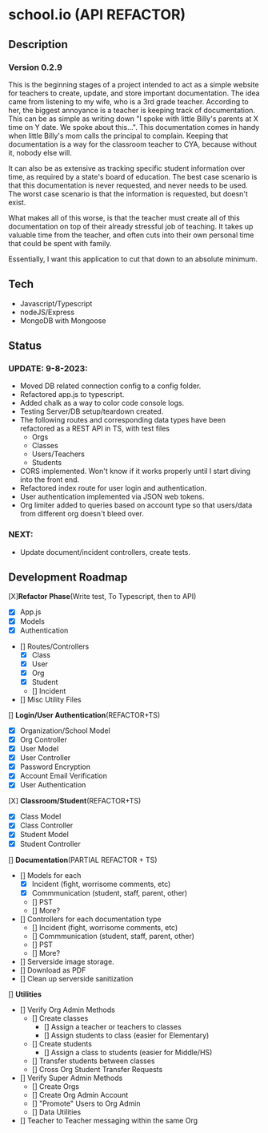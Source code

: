 # school.io (API REFACTOR)

## Description
### Version 0.2.9
This is the beginning stages of a project intended to act as a simple website for teachers to create, update, and store important documentation.
The idea came from listening to my wife, who is a 3rd grade teacher.  According to her, the biggest annoyance is a teacher is keeping track of
documentation.  This can be as simple as writing down "I spoke with little Billy's parents at X time on Y date.  We spoke about this...".  This
documentation comes in handy when little Billy's mom calls the principal to complain.  Keeping that documentation is a way for the classroom teacher
to CYA, because without it, nobody else will.

It can also be as extensive as tracking specific student information over time, as required by a state's board of education.  The best case scenario
is that this documentation is never requested, and never needs to be used.  The worst case scenario is that the information is requested, but doesn't exist.

What makes all of this worse, is that the teacher must create all of this documentation on top of their already stressful job of teaching.
It takes up valuable time from the teacher, and often cuts into their own personal time that could be spent with family.

Essentially, I want this application to cut that down to an absolute minimum.

## Tech
- Javascript/Typescript
- nodeJS/Express
- MongoDB with Mongoose


## Status

### **UPDATE: 9-8-2023:**
- Moved DB related connection config to a config folder.
- Refactored app.js to typescript.
- Added chalk as a way to color code console logs.
- Testing Server/DB setup/teardown created.
- The following routes and corresponding data types have been refactored as a REST API in TS, with test files
    - Orgs
    - Classes
    - Users/Teachers
    - Students
- CORS implemented. Won't know if it works properly until I start diving into the front end.
- Refactored index route for user login and authentication.
- User authentication implemented via JSON web tokens.
- Org limiter added to queries based on account type so that users/data from different org doesn't bleed over.

### **NEXT:**
- Update document/incident controllers, create tests.

## Development Roadmap

[X]**Refactor Phase**(Write test, To Typescript, then to API)
- [X] App.js
- [X] Models
- [X] Authentication
- [] Routes/Controllers
    - [X] Class
    - [X] User
    - [X] Org
    - [X] Student
    - [] Incident
- [] Misc Utility Files

[] **Login/User Authentication**(REFACTOR+TS)
- [X] Organization/School Model
- [X] Org Controller
- [X] User Model
- [X] User Controller
- [X] Password Encryption
- [X] Account Email Verification
- [X] User Authentication

[X] **Classroom/Student**(REFACTOR+TS)
- [X] Class Model
- [X] Class Controller
- [X] Student Model
- [X] Student Controller

[] **Documentation**(PARTIAL REFACTOR + TS)
- [] Models for each
    - [X] Incident (fight, worrisome comments, etc)
    - [X] Commmunication (student, staff, parent, other)
    - [] PST
    - [] More?
- [] Controllers for each documentation type
    - [] Incident (fight, worrisome comments, etc)
    - [] Commmunication (student, staff, parent, other)
    - [] PST
    - [] More?
- [] Serverside image storage.
- [] Download as PDF
- [] Clean up serverside sanitization

[] **Utilities**
- [] Verify Org Admin Methods
    - [] Create classes
        - [] Assign a teacher or teachers to classes
        - [] Assign students to class (easier for Elementary)
    - [] Create students
        - [] Assign a class to students (easier for Middle/HS)
    - [] Transfer students between classes
    - [] Cross Org Student Transfer Requests
- [] Verify Super Admin Methods
    - [] Create Orgs
    - [] Create Org Admin Account
    - [] "Promote" Users to Org Admin
    - [] Data Utilities
- [] Teacher to Teacher messaging within the same Org
